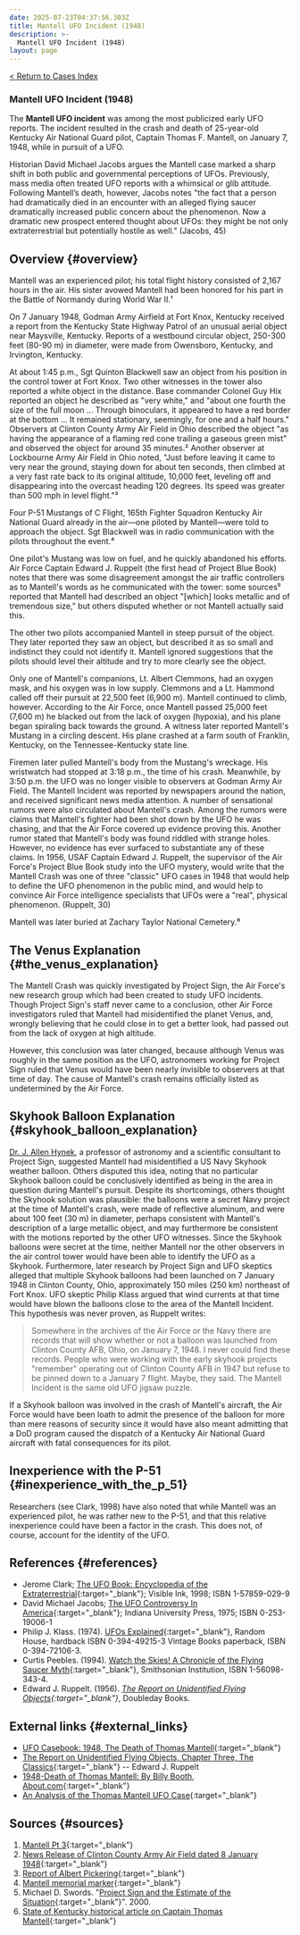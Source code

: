 ```yaml
---
date: 2025-07-23T04:37:56.303Z
title: Mantell UFO Incident (1948)
description: >-
  Mantell UFO Incident (1948)
layout: page
---
```


[< Return to Cases Index](/Cases)

### Mantell UFO Incident (1948)
The **Mantell UFO incident** was among the most publicized early
UFO reports. The incident
resulted in the crash and death of 25-year-old
Kentucky Air National
Guard pilot, Captain Thomas F. Mantell,
on January 7, 1948, while in pursuit of a UFO.

Historian David Michael Jacobs argues the Mantell case marked a sharp
shift in both public and governmental perceptions of UFOs. Previously,
mass media often treated UFO reports with a
whimsical or glib attitude. Following Mantell’s death,
however, Jacobs notes "the fact that a person had dramatically died in
an encounter with an alleged flying saucer dramatically increased public
concern about the phenomenon. Now a dramatic new prospect entered
thought about UFOs: they might be not only
extraterrestrial but potentially
hostile as well." (Jacobs, 45)

Overview {#overview}
--------

Mantell was an experienced pilot; his total flight history consisted of
2,167 hours in the air. His sister avowed Mantell had been honored for
his part in the Battle of Normandy
during World War II.¹

On 7 January 1948, Godman Army
Airfield at Fort
Knox, Kentucky received a report from the
Kentucky State Highway Patrol of an unusual aerial object near
Maysville, Kentucky. Reports of a
westbound circular object, 250-300 feet (80-90 m) in diameter, were made from
Owensboro, Kentucky, and Irvington, Kentucky.

At about 1:45 p.m., Sgt Quinton Blackwell saw an object from his
position in the control tower at Fort Knox. Two other witnesses in the
tower also reported a white object in the distance. Base commander
Colonel Guy Hix reported an object he described as
"very white," and "about one fourth the size of the full moon ...
Through binoculars, it appeared to have a red border at the bottom ... It
remained stationary, seemingly, for one and a half hours." Observers at
Clinton County Army Air Field in Ohio
described the object "as having the appearance of a flaming red cone
trailing a gaseous green mist" and observed the object for around 35
minutes.² Another
observer at Lockbourne Army Air
Field in Ohio noted, "Just before leaving it came to very near the ground, staying down for
about ten seconds, then climbed at a very fast rate back to its original
altitude, 10,000 feet, leveling off and disappearing into the overcast
heading 120 degrees. Its speed was greater than 500 mph in level
flight."³

Four P-51 Mustangs of C Flight, 165th Fighter Squadron Kentucky Air
National
Guard
already in the air—one piloted by Mantell—were told to approach the
object. Sgt Blackwell was in radio communication with the pilots
throughout the event.⁴

One pilot's Mustang was low on fuel, and he quickly abandoned his
efforts. Air Force Captain Edward J. Ruppelt (the first head of Project Blue Book) notes that there was some
disagreement amongst the air traffic controllers as to Mantell's words
as he communicated with the tower: some sources⁵
reported that Mantell had described an object "\[which\] looks metallic
and of tremendous size," but others disputed whether or not Mantell
actually said this.

The other two pilots accompanied Mantell in steep pursuit of the object.
They later reported they saw an object, but described it as so small and
indistinct they could not identify it. Mantell ignored suggestions that
the pilots should level their altitude and try to more clearly see the
object.

Only one of Mantell's companions, Lt. Albert Clemmons, had an oxygen
mask, and his oxygen was in low supply.
Clemmons and a Lt. Hammond called off their pursuit at 22,500 feet (6,900 m). Mantell
continued to climb, however. According to the Air Force, once Mantell
passed 25,000 feet (7,600 m) he blacked out from the lack of oxygen
(hypoxia), and his plane began spiraling
back towards the ground. A witness later reported Mantell's Mustang in a
circling descent. His plane crashed at a farm south
of Franklin, Kentucky, on the Tennessee-Kentucky state line.

Firemen later pulled Mantell's body from the Mustang's wreckage. His
wristwatch had stopped at 3:18 p.m., the time of his crash. Meanwhile,
by 3:50 p.m. the UFO was no longer visible to observers at Godman Army
Air Field. The Mantell Incident was reported by newspapers around the
nation, and received significant news media
attention. A number of sensational rumors were also circulated about
Mantell's crash. Among the rumors were claims that Mantell's fighter had
been shot down by the UFO he was chasing, and that the Air Force covered
up evidence proving this. Another rumor stated that Mantell's body was
found riddled with strange holes. However, no evidence has ever surfaced
to substantiate any of these claims. In 1956, USAF Captain Edward J. Ruppelt, the supervisor of the Air
Force's Project Blue Book study into the
UFO mystery, would write that the Mantell Crash was one of three
"classic" UFO cases in 1948 that would help to define the UFO phenomenon
in the public mind, and would help to convince Air Force intelligence
specialists that UFOs were a "real", physical phenomenon. (Ruppelt, 30)

Mantell was later buried at Zachary Taylor National
Cemetery.⁶

The Venus Explanation {#the_venus_explanation}
---------------------

The Mantell Crash was quickly investigated by Project Sign, the Air Force's new research group which
had been created to study UFO incidents. Though Project Sign's staff
never came to a conclusion, other Air Force investigators ruled that
Mantell had misidentified the planet Venus, and,
wrongly believing that he could close in to get a better look, had
passed out from the lack of oxygen at high altitude.

However, this conclusion was later changed, because although Venus was
roughly in the same position as the UFO, astronomers working for Project
Sign ruled that Venus would have been nearly invisible to observers at
that time of day. The cause of Mantell's crash remains officially listed
as undetermined by the Air Force.

Skyhook Balloon Explanation {#skyhook_balloon_explanation}
---------------------------

[Dr. J. Allen Hynek](/history/JAllenHynek), a professor of
astronomy and a scientific consultant to Project
Sign, suggested Mantell had misidentified a US Navy Skyhook weather balloon. Others disputed this idea, noting
that no particular Skyhook balloon could be conclusively identified as
being in the area in question during Mantell's pursuit. Despite its
shortcomings, others thought the Skyhook solution was plausible: the
balloons were a secret Navy project at the time of Mantell's crash, were
made of reflective aluminum, and were about 100 feet (30 m) in diameter, perhaps
consistent with Mantell's description of a large metallic object, and
may furthermore be consistent with the motions reported by the other UFO
witnesses. Since the Skyhook balloons were secret at the time, neither
Mantell nor the other observers in the air control tower would have been
able to identify the UFO as a Skyhook. Furthermore, later research by
Project Sign and UFO skeptics alleged that
multiple Skyhook balloons had been launched on 7 January 1948 in
Clinton County, Ohio, approximately 150 miles (250 km)
northeast of Fort Knox. UFO skeptic Philip Klass argued that wind currents at that
time would have blown the balloons close to the area of the Mantell
Incident. This hypothesis was never proven, as Ruppelt writes:

> Somewhere in the archives of the Air Force or the Navy there are records that will show whether or not a balloon was launched from Clinton County AFB, Ohio, on January 7, 1948. I never could find these records. People who were working with the early skyhook projects "remember" operating out of Clinton County AFB in 1947 but refuse to be pinned down to a January 7 flight. Maybe, they said. The Mantell Incident is the same old UFO jigsaw puzzle.

If a Skyhook balloon was involved in the crash of Mantell's aircraft,
the Air Force would have been loath to admit the presence of the balloon
for more than mere reasons of security since it would have also meant
admitting that a DoD program caused the dispatch of a Kentucky Air
National Guard aircraft with
fatal consequences for its pilot.

Inexperience with the P-51 {#inexperience_with_the_p_51}
--------------------------

Researchers (see Clark, 1998) have also noted that
while Mantell was an experienced pilot, he was rather new to the P-51,
and that this relative inexperience could have been a factor in the
crash. This does not, of course, account for the identity of the UFO.

References {#references}
----------

-   Jerome Clark; [The UFO Book: Encyclopedia of the Extraterrestrial](https://amzn.to/4f7hUvR){:target="_blank"};
    Visible Ink, 1998; ISBN 1-57859-029-9
-   David Michael Jacobs; [The UFO Controversy In America](https://amzn.to/452nj2S){:target="_blank"}; Indiana
    University Press, 1975; ISBN 0-253-19006-1
-   Philip J. Klass. (1974). [UFOs Explained](https://amzn.to/4lHByku){:target="_blank"}, Random House, hardback ISBN 0-394-49215-3 Vintage
    Books paperback, ISBN 0-394-72106-3.
-   Curtis Peebles. (1994). [Watch the Skies! A Chronicle of the Flying Saucer Myth](https://amzn.to/4oiRBqW){:target="_blank"}, Smithsonian
    Institution, ISBN
    1-56098-343-4.
-   Edward J. Ruppelt. (1956). *[The Report on Unidentified Flying Objects](http://www.nicap.org/rufo/rufo-01.htm){:target="_blank"}*, Doubleday
    Books.

External links {#external_links}
--------------

-   [UFO Casebook: 1948, The Death of Thomas Mantell](http://www.ufocasebook.com/Mantell.html){:target="_blank"}
-   [The Report on Unidentified Flying Objects, Chapter Three, The Classics](http://www.nicap.org/rufo/rufo-03.htm){:target="_blank"} -- Edward J. Ruppelt
-   [1948-Death of Thomas Mantell: By Billy Booth, About.com](https://web.archive.org/web/20060211170438/http://ufos.about.com/od/bestufocasefiles/p/mantell.htm){:target="_blank"}
-   [An Analysis of the Thomas Mantell UFO Case](https://web.archive.org/web/20050103122746/http://www.virtuallystrange.net/ufo/ufoupdates/listers/mantell.html){:target="_blank"}

Sources {#sources}
----------

1. [Mantell Pt 3](https://web.archive.org/web/20050112005353/http://www.virtuallystrange.net/ufo/ufoupdates/listers/mantell3.html){:target="_blank"}
2. [News Release of Clinton County Army Air Field dated 8 January 1948](https://cdn.preterhuman.net/texts/alien.ufo/alieniemisteri/mantelldocu1.gif){:target="_blank"}
3. [Report of Albert Pickering](https://cdn.preterhuman.net/texts/alien.ufo/alieniemisteri/mantelldocu4.gif){:target="_blank"}
4. [Mantell memorial marker](https://ww2aircraft.net/forum/attachments/036ecd6edacc-jpg.415637/){:target="_blank"}
5. Michael D. Swords. "[Project Sign and the Estimate of the Situation](https://web.archive.org/web/20050406090636/http://www.ufoscience.org/history/swords.pdf){:target="_blank"}". 2000.
6. [State of Kentucky historical article on Captain Thomas Mantell](https://web.archive.org/web/20080311022402/http://kynghistory.ky.gov/history/4qtr/addinfo/mantellthomas.htm){:target="_blank"}
